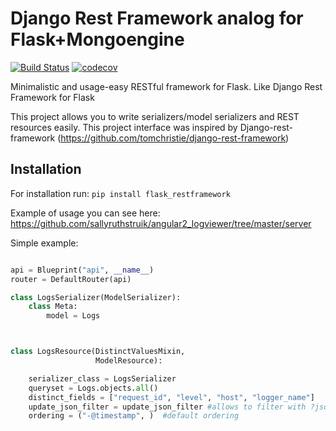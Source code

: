 # Django Rest Framework analog for Flask+Mongoengine

[![Build Status](https://travis-ci.org/sallyruthstruik/flask_restframework.svg?branch=master)](https://travis-ci.org/sallyruthstruik/flask_restframework)
[![codecov](https://codecov.io/gh/sallyruthstruik/flask_restframework/branch/master/graph/badge.svg)](https://codecov.io/gh/sallyruthstruik/flask_restframework)

Minimalistic and usage-easy RESTful framework for Flask. Like Django Rest Framework for Flask

This project allows you to write serializers/model serializers and REST resources easily.
This project interface was inspired by Django-rest-framework (https://github.com/tomchristie/django-rest-framework)


## Installation

For installation run:
`pip install flask_restframework`

Example of usage you can see here: https://github.com/sallyruthstruik/angular2_logviewer/tree/master/server

Simple example:
```python

api = Blueprint("api", __name__)
router = DefaultRouter(api)

class LogsSerializer(ModelSerializer):
    class Meta:
        model = Logs



class LogsResource(DistinctValuesMixin,
                   ModelResource):

    serializer_class = LogsSerializer
    queryset = Logs.objects.all()
    distinct_fields = ["request_id", "level", "host", "logger_name"]
    update_json_filter = update_json_filter #allows to filter with ?json_filters={...}
    ordering = ("-@timestamp", )  #default ordering

```


